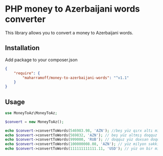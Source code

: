 # PHP money to Azerbaijani words converter

This library allows you to convert a money to Azerbaijani words.

## Installation

Add package to your composer.json

```json
{
    "require": {
        "maharramoff/money-to-azerbaijani-words": "^v1.1"
    }
}
```


## Usage

```php
use MoneyToAz\MoneyToAz;

$convert = new MoneyToAz();

echo $convert->convertToWords(546983.98, 'AZN'); //beş yüz qırx altı min doqquz yüz səksən üç manat, doxsan səkkiz qəpik
echo $convert->convertToWords(569832, 'AZN'); // beş yüz altmış doqquz min səkkiz yüz otuz iki manat
echo $convert->convertToWords(999000, 'RUB'); // doqquz yüz doxsan doqquz min rubl
echo $convert->convertToWords(100000008.08, 'AZN'); // yüz milyon səkkiz manat, səkkiz qəpik
echo $convert->convertToWords(111111111111.11, 'USD'); // yüz on bir milyard yüz on bir milyon yüz on bir min yüz on bir dollar, on bir sent
```
